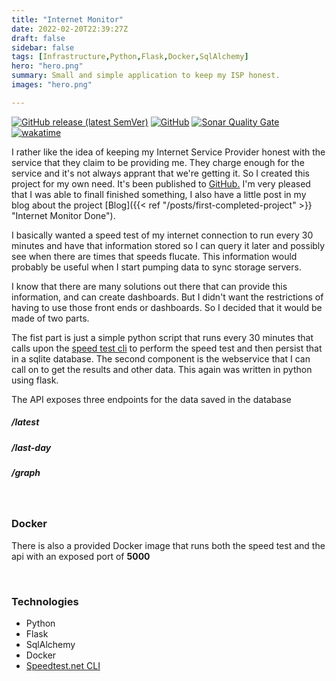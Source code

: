 ```yaml
---
title: "Internet Monitor"
date: 2022-02-20T22:39:27Z
draft: false
sidebar: false
tags: [Infrastructure,Python,Flask,Docker,SqlAlchemy]
hero: "hero.png"
summary: Small and simple application to keep my ISP honest.
images: "hero.png"

---
```

<div class="text-center m-2">

[![GitHub release (latest SemVer)](https://img.shields.io/github/v/release/joseph-mccarthy/internet-monitor?color=green&style=for-the-badge)](https://github.com/joseph-mccarthy/internet-monitor/releases/latest)
[![GitHub](https://img.shields.io/github/license/joseph-mccarthy/internet-monitor?style=for-the-badge)](https://github.com/joseph-mccarthy/internet-monitor/blob/main/LICENCE)
[![Sonar Quality Gate](https://img.shields.io/sonar/quality_gate/joseph-mccarthy_internet-monitor?server=https%3A%2F%2Fsonarcloud.io&style=for-the-badge)](https://sonarcloud.io/project/overview?id=joseph-mccarthy_internet-monitor)
[![wakatime](https://wakatime.com/badge/github/joseph-mccarthy/internet-monitor.svg?style=for-the-badge)](https://wakatime.com/badge/github/joseph-mccarthy/internet-monitor)


</div>

I rather like the idea of keeping my Internet Service Provider honest with the service that they claim to be providing me. They charge enough for the service and it's not always apprant that we're getting it. So I created this project for my own need. It's been published to [GitHub.](https://github.com/joseph-mccarthy/internet-monitor) I'm very pleased that I was able to finall finished something, I also have a little post in my blog about the project [Blog]({{< ref "/posts/first-completed-project" >}} "Internet Monitor Done").

I basically wanted a speed test of my internet connection to run every 30 minutes and have that information stored so I can query it later and possibly see when there are times that speeds flucate. This information would probably be useful when I start pumping data to sync storage servers.

I know that there are many solutions out there that can provide this information, and can create dashboards. But I didn't want the restrictions of having to use those front ends or dashboards. So I decided that it would be made of two parts.

The fist part is just a simple python script that runs every 30 minutes that calls upon the [speed test cli](https://www.speedtest.net/apps/cli) to perform the speed test and then persist that in a sqlite database. The second component is the webservice that I can call on to get the results and other data. This again was written in python using flask.

The API exposes three endpoints for the data saved in the database

##### /latest

<script src="https://gist.github.com/joseph-mccarthy/7082da93374f60361883238134490676.js?file=latest.json"></script>


##### /last-day


<script src="https://gist.github.com/joseph-mccarthy/7082da93374f60361883238134490676.js?file=last-day.json"></script>

##### /graph


<script src="https://gist.github.com/joseph-mccarthy/7082da93374f60361883238134490676.js?file=graph.json"></script>

&nbsp;
&nbsp;

### Docker

There is also a provided Docker image that runs both the speed test and the api with an exposed port of **5000**

<script src="https://gist.github.com/joseph-mccarthy/7082da93374f60361883238134490676.js?file=run.sh"></script>

&nbsp;
&nbsp;

### Technologies

- Python
- Flask
- SqlAlchemy
- Docker
- [Speedtest.net CLI](https://www.speedtest.net/apps/cli)

